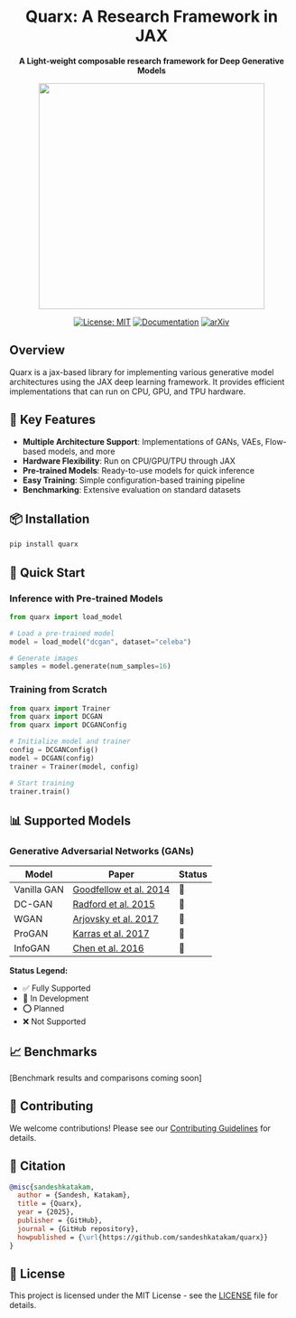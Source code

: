 <div align="center">

# Quarx: A Research Framework in JAX
**A Light-weight composable research framework for Deep Generative Models**

<p align="center">
  <img src="./assets/imgs/jaxgenesislogo.png" width="400px">
</p>

[![License: MIT](https://img.shields.io/badge/License-MIT-yellow.svg)](https://opensource.org/licenses/MIT)
[![Documentation](https://img.shields.io/badge/docs-latest-blue)](https://github.com/sandeshkatakam/quarx)
[![arXiv](https://img.shields.io/badge/arXiv-2023.xxxxx-b31b1b.svg)](https://arxiv.org/abs/)

</div>

## Overview

Quarx is a jax-based library for implementing various generative model architectures using the JAX deep learning framework. It provides efficient implementations that can run on CPU, GPU, and TPU hardware.

## 🌟 Key Features

- **Multiple Architecture Support**: Implementations of GANs, VAEs, Flow-based models, and more
- **Hardware Flexibility**: Run on CPU/GPU/TPU through JAX
- **Pre-trained Models**: Ready-to-use models for quick inference
- **Easy Training**: Simple configuration-based training pipeline
- **Benchmarking**: Extensive evaluation on standard datasets

## 📦 Installation

```bash
pip install quarx
```

## 🚀 Quick Start

### Inference with Pre-trained Models
```python
from quarx import load_model

# Load a pre-trained model
model = load_model("dcgan", dataset="celeba")

# Generate images
samples = model.generate(num_samples=16)
```

### Training from Scratch
```python
from quarx import Trainer
from quarx import DCGAN
from quarx import DCGANConfig

# Initialize model and trainer
config = DCGANConfig()
model = DCGAN(config)
trainer = Trainer(model, config)

# Start training
trainer.train()
```

## 📊 Supported Models

### Generative Adversarial Networks (GANs)
| Model | Paper | Status |
|-------|-------|--------|
| Vanilla GAN | [Goodfellow et al. 2014](https://arxiv.org/abs/1406.2661) | 🚧 |
| DC-GAN | [Radford et al. 2015](https://arxiv.org/abs/1511.06434) | 🚧 |
| WGAN | [Arjovsky et al. 2017](https://arxiv.org/abs/1701.07875) | 🚧 |
| ProGAN | [Karras et al. 2017](https://arxiv.org/abs/1710.10196) | 🚧 |
| InfoGAN | [Chen et al. 2016](https://arxiv.org/abs/1606.03657) | 🚧 |



**Status Legend:**
- ✅ Fully Supported
- 🚧 In Development
- ⭕ Planned
- ❌ Not Supported

## 📈 Benchmarks



[Benchmark results and comparisons coming soon]

## 🤝 Contributing

We welcome contributions! Please see our [Contributing Guidelines](CONTRIBUTING.md) for details.

## 📜 Citation

```bibtex
@misc{sandeshkatakam,
  author = {Sandesh, Katakam},
  title = {Quarx},
  year = {2025},
  publisher = {GitHub},
  journal = {GitHub repository},
  howpublished = {\url{https://github.com/sandeshkatakam/quarx}}
}
```

## 📄 License

This project is licensed under the MIT License - see the [LICENSE](LICENSE) file for details.
